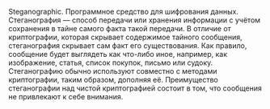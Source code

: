 Steganographic. 
Программное средство для шифрования данных. 
Стеганография — способ передачи или хранения информации с учётом сохранения в тайне самого факта такой передачи. В отличие от криптографии, которая скрывает содержимое тайного сообщения, стеганография скрывает сам факт его существования. Как правило, сообщение будет выглядеть как что-либо иное, например, как изображение, статья, список покупок, письмо или судоку. Стеганографию обычно используют совместно с методами криптографии, таким образом, дополняя её. Преимущество стеганографии над чистой криптографией состоит в том, что сообщения не привлекают к себе внимания.

